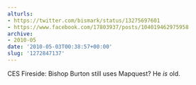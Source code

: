 ```yaml
---
alturls:
- https://twitter.com/bismark/status/13275697601
- https://www.facebook.com/17803937/posts/104019462975958
archive:
- 2010-05
date: '2010-05-03T00:38:57+00:00'
slug: '1272847137'
---
```


CES Fireside: Bishop Burton still uses Mapquest? He *is* old.


